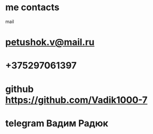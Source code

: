 # me contacts 
mail
# petushok.v@mail.ru
# +375297061397
# github https://github.com/Vadik1000-7
# telegram Вадим Радюк
